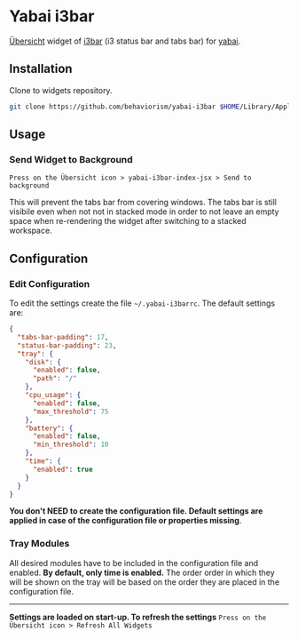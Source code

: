 # Yabai i3bar

[Übersicht](https://github.com/felixhageloh/uebersicht) widget of [i3bar](https://i3wm.org/i3bar/manpage.html) (i3 status bar and tabs bar) for [yabai](https://github.com/koekeishiya/yabai).

## Installation

Clone to widgets repository.

```bash
git clone https://github.com/behaviorism/yabai-i3bar $HOME/Library/Application\ Support/Übersicht/widgets/yabai-i3bar
```

## Usage

### Send Widget to Background

`Press on the Übersicht icon > yabai-i3bar-index-jsx > Send to background`

This will prevent the tabs bar from covering windows. The tabs bar is still visibile even when not not in stacked mode in order to not leave an empty space when re-rendering the widget after switching to a stacked workspace.

## Configuration

### Edit Configuration

To edit the settings create the file `~/.yabai-i3barrc`. The default settings are:

```json
{
  "tabs-bar-padding": 17,
  "status-bar-padding": 23,
  "tray": {
    "disk": {
      "enabled": false,
      "path": "/"
    },
    "cpu_usage": {
      "enabled": false,
      "max_threshold": 75
    },
    "battery": {
      "enabled": false,
      "min_threshold": 10
    },
    "time": {
      "enabled": true
    }
  }
}
```

**You don't NEED to create the configuration file. Default settings are applied in case of the configuration file or properties missing**.

### Tray Modules

All desired modules have to be included in the configuration file and enabled. **By default, only time is enabled.** The order order in which they will be shown on the tray will be based on the order they are placed in the configuration file.

<hr>

**Settings are loaded on start-up. To refresh the settings** `Press on the Übersicht icon > Refresh All Widgets`

